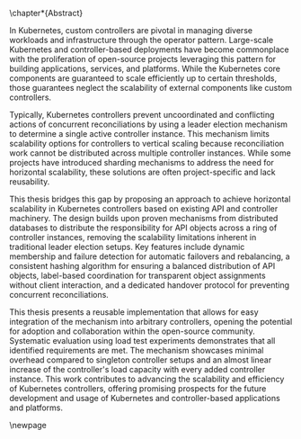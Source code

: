 \chapter*{Abstract}

In Kubernetes, custom controllers are pivotal in managing diverse workloads and infrastructure through the operator pattern.
Large-scale Kubernetes and controller-based deployments have become commonplace with the proliferation of open-source projects leveraging this pattern for building applications, services, and platforms.
While the Kubernetes core components are guaranteed to scale efficiently up to certain thresholds, those guarantees neglect the scalability of external components like custom controllers.

Typically, Kubernetes controllers prevent uncoordinated and conflicting actions of concurrent reconciliations by using a leader election mechanism to determine a single active controller instance.
This mechanism limits scalability options for controllers to vertical scaling because reconciliation work cannot be distributed across multiple controller instances.
While some projects have introduced sharding mechanisms to address the need for horizontal scalability, these solutions are often project-specific and lack reusability.

This thesis bridges this gap by proposing an approach to achieve horizontal scalability in Kubernetes controllers based on existing API and controller machinery.
The design builds upon proven mechanisms from distributed databases to distribute the responsibility for API objects across a ring of controller instances, removing the scalability limitations inherent in traditional leader election setups.
Key features include dynamic membership and failure detection for automatic failovers and rebalancing, a consistent hashing algorithm for ensuring a balanced distribution of API objects, label-based coordination for transparent object assignments without client interaction, and a dedicated handover protocol for preventing concurrent reconciliations.

This thesis presents a reusable implementation that allows for easy integration of the mechanism into arbitrary controllers, opening the potential for adoption and collaboration within the open-source community.
Systematic evaluation using load test experiments demonstrates that all identified requirements are met.
The mechanism showcases minimal overhead compared to singleton controller setups and an almost linear increase of the controller's load capacity with every added controller instance.
This work contributes to advancing the scalability and efficiency of Kubernetes controllers, offering promising prospects for the future development and usage of Kubernetes and controller-based applications and platforms.

\newpage
